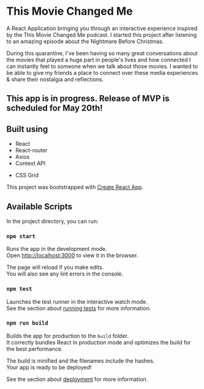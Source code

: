 # This Movie Changed Me

A React Application bringing you through an interactive experience inspired by the This Movie Changed Me podcast. I started this project after listening to an amazing episode about the Nightmare Before Christmas.

During this quarantine, I've been having so many great conversations about the movies that played a huge part in people's lives and how connected I can instantly feel to someone when we talk about those movies. I wanted to be able to give my friends a place to connect over these media experiences & share their nostalgia and reflections.

## This app is in progress. Release of MVP is scheduled for May 20th!

## Built using

- React
- React-router
- Axios
- Context API

* CSS Grid

This project was bootstrapped with [Create React App](https://github.com/facebook/create-react-app).

## Available Scripts

In the project directory, you can run:

### `npm start`

Runs the app in the development mode.<br />
Open [http://localhost:3000](http://localhost:3000) to view it in the browser.

The page will reload if you make edits.<br />
You will also see any lint errors in the console.

### `npm test`

Launches the test runner in the interactive watch mode.<br />
See the section about [running tests](https://facebook.github.io/create-react-app/docs/running-tests) for more information.

### `npm run build`

Builds the app for production to the `build` folder.<br />
It correctly bundles React in production mode and optimizes the build for the best performance.

The build is minified and the filenames include the hashes.<br />
Your app is ready to be deployed!

See the section about [deployment](https://facebook.github.io/create-react-app/docs/deployment) for more information.
